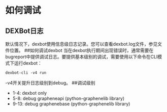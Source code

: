 # 如何调试
## DEXBot日志
默认情况下，dexbot使用信息级日志记录。您可以查看dexbot.log文件，参见文件位置。
##如何调试dexbot
当在dexbot执行期间出现错误时，通常需要在bugreport中提供调试日志。要提供基本级别的调试，需要使用以下命令在CLI模式下运行dexbot：

`dexbot-cli -v4 run`

-v4开关提升日志级别到debug。
##调试级别
- 1-4: dexbot only
- 5-8: debug grapheneapi (python-graphenelib library)
- 9-13: debug graphenebase (python-graphenelib library)